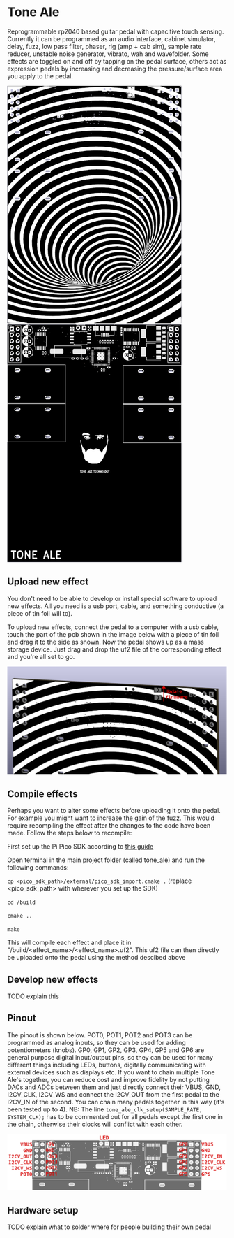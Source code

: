 # Tone Ale
Reprogrammable rp2040 based guitar pedal with capacitive touch sensing. Currently it can be programmed as an audio interface, cabinet simulator, delay, fuzz, low pass filter, phaser, rig (amp + cab sim), sample rate reducer, unstable noise generator, vibrato, wah and wavefolder. Some effects are toggled on and off by tapping on the pedal surface, others act as expression pedals by increasing and decreasing the pressure/surface area you apply to the pedal.

<img src="hw/tone_ale_top.png" width="400"> <img src="hw/tone_ale_bottom.png" width="400">

## Upload new effect
You don't need to be able to develop or install special software to upload new effects. All you need is a usb port, cable, and something conductive (a piece of tin foil will to).

To upload new effects, connect the pedal to a computer with a usb cable, touch the part of the pcb shown in the image below with a piece of tin foil and drag it to the side as shown. Now the pedal shows up as a mass storage device. Just drag and drop the uf2 file of the corresponding effect and you're all set to go.

<img src="hw/firmware_update.png" width="700">

## Compile effects
Perhaps you want to alter some effects before uploading it onto the pedal. For example you might want to increase the gain of the fuzz. This would require recompiling the effect after the changes to the code have been made. Follow the steps below to recompile:

First set up the Pi Pico SDK according to [this guide](https://www.raspberrypi.com/documentation/microcontrollers/c_sdk.html#sdk-setup)

Open terminal in the main project folder (called tone_ale) and run the following commands:

`cp <pico_sdk_path>/external/pico_sdk_import.cmake .` (replace <pico_sdk_path> with wherever you set up the SDK)

`cd /build`

`cmake ..`

`make`

This will compile each effect and place it in "/build/<effect_name>/<effect_name>.uf2". This uf2 file can then directly be uploaded onto the pedal using the method descibed above

## Develop new effects
TODO explain this

## Pinout
The pinout is shown below. POT0, POT1, POT2 and POT3 can be programmed as analog inputs, so they can be used for adding potentiometers (knobs). GP0, GP1, GP2, GP3, GP4, GP5 and GP6 are general purpose digital input/output pins, so they can be used for many different things including LEDs, buttons, digitally communicating with external devices such as displays etc. If you want to chain multiple Tone Ale's together, you can reduce cost and improve fidelity by not putting DACs and ADCs between them and just directly connect their VBUS, GND, I2CV_CLK, I2CV_WS and 
connect the I2CV_OUT from the first pedal to the I2CV_IN of the second. You can chain many pedals together in this way (it's been tested up to 4). NB: The line `tone_ale_clk_setup(SAMPLE_RATE, SYSTEM_CLK);` has to be commented out for all pedals except the first one in the chain, otherwise their clocks will conflict with each other.

<img src="hw/tone_ale_details.png" width="700">

## Hardware setup
TODO explain what to solder where for people building their own pedal
